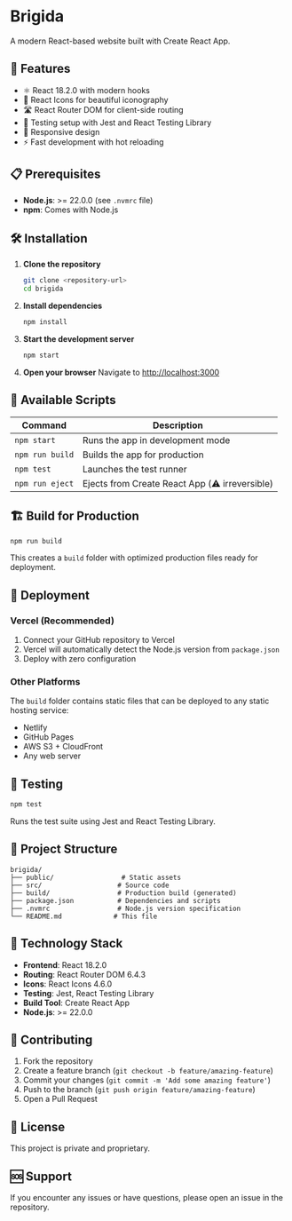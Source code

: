 # Brigida

A modern React-based website built with Create React App.

## 🚀 Features

- ⚛️ React 18.2.0 with modern hooks
- 🎨 React Icons for beautiful iconography
- 🛣️ React Router DOM for client-side routing
- 🧪 Testing setup with Jest and React Testing Library
- 📱 Responsive design
- ⚡ Fast development with hot reloading

## 📋 Prerequisites

- **Node.js**: >= 22.0.0 (see `.nvmrc` file)
- **npm**: Comes with Node.js

## 🛠️ Installation

1. **Clone the repository**
   ```bash
   git clone <repository-url>
   cd brigida
   ```

2. **Install dependencies**
   ```bash
   npm install
   ```

3. **Start the development server**
   ```bash
   npm start
   ```

4. **Open your browser**
   Navigate to [http://localhost:3000](http://localhost:3000)

## 📜 Available Scripts

| Command | Description |
|---------|-------------|
| `npm start` | Runs the app in development mode |
| `npm run build` | Builds the app for production |
| `npm test` | Launches the test runner |
| `npm run eject` | Ejects from Create React App (⚠️ irreversible) |

## 🏗️ Build for Production

```bash
npm run build
```

This creates a `build` folder with optimized production files ready for deployment.

## 🚀 Deployment

### Vercel (Recommended)
1. Connect your GitHub repository to Vercel
2. Vercel will automatically detect the Node.js version from `package.json`
3. Deploy with zero configuration

### Other Platforms
The `build` folder contains static files that can be deployed to any static hosting service:
- Netlify
- GitHub Pages
- AWS S3 + CloudFront
- Any web server

## 🧪 Testing

```bash
npm test
```

Runs the test suite using Jest and React Testing Library.

## 📁 Project Structure

```
brigida/
├── public/                 # Static assets
├── src/                   # Source code
├── build/                 # Production build (generated)
├── package.json           # Dependencies and scripts
├── .nvmrc                 # Node.js version specification
└── README.md             # This file
```

## 🔧 Technology Stack

- **Frontend**: React 18.2.0
- **Routing**: React Router DOM 6.4.3
- **Icons**: React Icons 4.6.0
- **Testing**: Jest, React Testing Library
- **Build Tool**: Create React App
- **Node.js**: >= 22.0.0

## 🤝 Contributing

1. Fork the repository
2. Create a feature branch (`git checkout -b feature/amazing-feature`)
3. Commit your changes (`git commit -m 'Add some amazing feature'`)
4. Push to the branch (`git push origin feature/amazing-feature`)
5. Open a Pull Request

## 📄 License

This project is private and proprietary.

## 🆘 Support

If you encounter any issues or have questions, please open an issue in the repository.